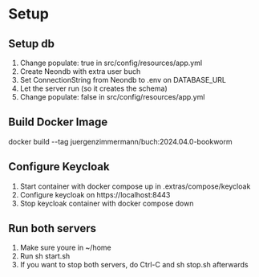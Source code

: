 # Setup

## Setup db
1. Change populate: true in src/config/resources/app.yml
2. Create Neondb with extra user buch
3. Set ConnectionString from Neondb to .env on DATABASE_URL
4. Let the server run (so it creates the schema)
5. Change populate: false in src/config/resources/app.yml

## Build Docker Image
docker build --tag juergenzimmermann/buch:2024.04.0-bookworm

## Configure Keycloak
1. Start container with docker compose up in .extras/compose/keycloak
2. Configure keycloak on https://localhost:8443
3. Stop keycloak container with docker compose down

## Run both servers
1. Make sure youre in ~/home
2. Run sh start.sh
3. If you want to stop both servers, do Ctrl-C and sh stop.sh afterwards
